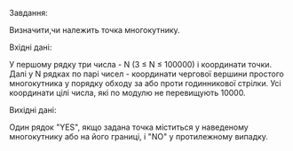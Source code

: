 Завдання: 

Визначити,чи належить точка многокутнику.

Вхідні дані:

У першому рядку три числа - N (3 ≤ N ≤ 100000) і координати точки. Далі у N рядках по парі чисел - координати чергової вершини простого многокутника у порядку обходу за або проти годинникової стрілки. Усі координати цілі числа, які по модулю не перевищують 10000.

Вихідні дані:

Один рядок "YES", якщо задана точка міститься у наведеному многокутнику або на його границі, і "NO" у протилежному випадку.